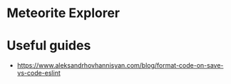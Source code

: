 # Meteorite Explorer

# Useful guides

- https://www.aleksandrhovhannisyan.com/blog/format-code-on-save-vs-code-eslint
